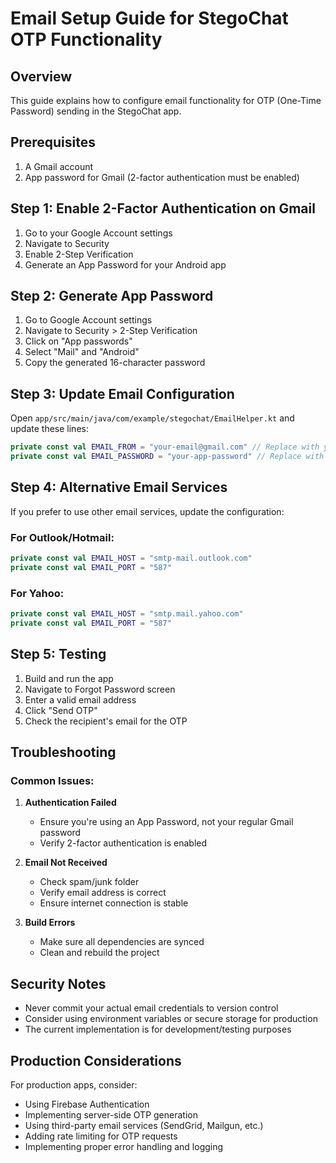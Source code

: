 # Email Setup Guide for StegoChat OTP Functionality

## Overview
This guide explains how to configure email functionality for OTP (One-Time Password) sending in the StegoChat app.

## Prerequisites
1. A Gmail account
2. App password for Gmail (2-factor authentication must be enabled)

## Step 1: Enable 2-Factor Authentication on Gmail
1. Go to your Google Account settings
2. Navigate to Security
3. Enable 2-Step Verification
4. Generate an App Password for your Android app

## Step 2: Generate App Password
1. Go to Google Account settings
2. Navigate to Security > 2-Step Verification
3. Click on "App passwords"
4. Select "Mail" and "Android"
5. Copy the generated 16-character password

## Step 3: Update Email Configuration
Open `app/src/main/java/com/example/stegochat/EmailHelper.kt` and update these lines:

```kotlin
private const val EMAIL_FROM = "your-email@gmail.com" // Replace with your Gmail
private const val EMAIL_PASSWORD = "your-app-password" // Replace with your app password
```

## Step 4: Alternative Email Services
If you prefer to use other email services, update the configuration:

### For Outlook/Hotmail:
```kotlin
private const val EMAIL_HOST = "smtp-mail.outlook.com"
private const val EMAIL_PORT = "587"
```

### For Yahoo:
```kotlin
private const val EMAIL_HOST = "smtp.mail.yahoo.com"
private const val EMAIL_PORT = "587"
```

## Step 5: Testing
1. Build and run the app
2. Navigate to Forgot Password screen
3. Enter a valid email address
4. Click "Send OTP"
5. Check the recipient's email for the OTP

## Troubleshooting

### Common Issues:

1. **Authentication Failed**
   - Ensure you're using an App Password, not your regular Gmail password
   - Verify 2-factor authentication is enabled

2. **Email Not Received**
   - Check spam/junk folder
   - Verify email address is correct
   - Ensure internet connection is stable

3. **Build Errors**
   - Make sure all dependencies are synced
   - Clean and rebuild the project

## Security Notes
- Never commit your actual email credentials to version control
- Consider using environment variables or secure storage for production
- The current implementation is for development/testing purposes

## Production Considerations
For production apps, consider:
- Using Firebase Authentication
- Implementing server-side OTP generation
- Using third-party email services (SendGrid, Mailgun, etc.)
- Adding rate limiting for OTP requests
- Implementing proper error handling and logging 